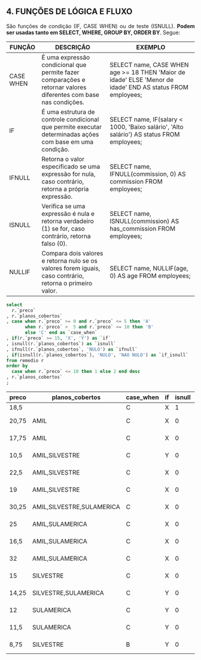 <h2>4. FUNÇÕES DE LÓGICA E FLUXO</h2>

<p align="justify">
	São funções de condição (IF, CASE WHEN) ou de teste (ISNULL). <b>Podem ser usadas tanto em SELECT, WHERE, GROUP BY, ORDER BY</b>. Segue:
</p>

<table align="center"><thead><tr><th>FUNÇÃO</th><th>DESCRIÇÃO</th><th>EXEMPLO</th></tr></thead><tbody><tr><td>CASE WHEN</td><td>É uma expressão condicional que permite fazer comparações e retornar valores diferentes com base nas condições.</td><td>SELECT name, CASE WHEN age &gt;= 18 THEN &#39;Maior de idade&#39; ELSE &#39;Menor de idade&#39; END AS status FROM employees;</td></tr><tr><td>IF</td><td>É uma estrutura de controle condicional que permite executar determinadas ações com base em uma condição.</td><td>SELECT name, IF(salary &lt; 1000, &#39;Baixo salário&#39;, &#39;Alto salário&#39;) AS status FROM employees;</td></tr><tr><td>IFNULL</td><td>Retorna o valor especificado se uma expressão for nula, caso contrário, retorna a própria expressão.</td><td>SELECT name, IFNULL(commission, 0) AS commission FROM employees;</td></tr><tr><td>ISNULL</td><td>Verifica se uma expressão é nula e retorna verdadeiro (1) se for, caso contrário, retorna falso (0).</td><td>SELECT name, ISNULL(commission) AS has_commission FROM employees;</td></tr><tr><td>NULLIF</td><td>Compara dois valores e retorna nulo se os valores forem iguais, caso contrário, retorna o primeiro valor.</td><td>SELECT name, NULLIF(age, 0) AS age FROM employees;</td></tr></tbody></table>

```sql
select 
  r.`preco`
, r.`planos_cobertos`
, case when r.`preco` >= 0 and r.`preco` <= 5 then 'A'
       when r.`preco` >  5 and r.`preco` <= 10 then 'B'
       else 'C' end as `case_when`
, if(r.`preco` >= 15, 'X', 'Y') as `if`
, isnull(r.`planos_cobertos`) as `isnull`
, ifnull(r.`planos_cobertos`, 'NULO') as `ifnull`
, if(isnull(r.`planos_cobertos`), 'NULO', 'NAO NULO') as `if_isnull`
from remedio r
order by 
  case when r.`preco` <= 10 then 1 else 2 end desc
, r.`planos_cobertos`
;
```

<table align="center"><thead><tr><th>preco</th><th>planos_cobertos</th><th>case_when</th><th>if</th><th>isnull</th><th>ifnull</th><th>if_isnull</th></tr></thead><tbody><tr><td>18,5</td><td></td><td>C</td><td>X</td><td>1</td><td>NULO</td><td>NULO</td></tr><tr><td>20,75</td><td>AMIL</td><td>C</td><td>X</td><td>0</td><td>AMIL</td><td>NAO NULO</td></tr><tr><td>17,75</td><td>AMIL</td><td>C</td><td>X</td><td>0</td><td>AMIL</td><td>NAO NULO</td></tr><tr><td>10,5</td><td>AMIL,SILVESTRE</td><td>C</td><td>Y</td><td>0</td><td>AMIL,SILVESTRE</td><td>NAO NULO</td></tr><tr><td>22,5</td><td>AMIL,SILVESTRE</td><td>C</td><td>X</td><td>0</td><td>AMIL,SILVESTRE</td><td>NAO NULO</td></tr><tr><td>19</td><td>AMIL,SILVESTRE</td><td>C</td><td>X</td><td>0</td><td>AMIL,SILVESTRE</td><td>NAO NULO</td></tr><tr><td>30,25</td><td>AMIL,SILVESTRE,SULAMERICA</td><td>C</td><td>X</td><td>0</td><td>AMIL,SILVESTRE,SULAMERICA</td><td>NAO NULO</td></tr><tr><td>25</td><td>AMIL,SULAMERICA</td><td>C</td><td>X</td><td>0</td><td>AMIL,SULAMERICA</td><td>NAO NULO</td></tr><tr><td>16,5</td><td>AMIL,SULAMERICA</td><td>C</td><td>X</td><td>0</td><td>AMIL,SULAMERICA</td><td>NAO NULO</td></tr><tr><td>32</td><td>AMIL,SULAMERICA</td><td>C</td><td>X</td><td>0</td><td>AMIL,SULAMERICA</td><td>NAO NULO</td></tr><tr><td>15</td><td>SILVESTRE</td><td>C</td><td>X</td><td>0</td><td>SILVESTRE</td><td>NAO NULO</td></tr><tr><td>14,25</td><td>SILVESTRE,SULAMERICA</td><td>C</td><td>Y</td><td>0</td><td>SILVESTRE,SULAMERICA</td><td>NAO NULO</td></tr><tr><td>12</td><td>SULAMERICA</td><td>C</td><td>Y</td><td>0</td><td>SULAMERICA</td><td>NAO NULO</td></tr><tr><td>11,5</td><td>SULAMERICA</td><td>C</td><td>Y</td><td>0</td><td>SULAMERICA</td><td>NAO NULO</td></tr><tr><td>8,75</td><td>SILVESTRE</td><td>B</td><td>Y</td><td>0</td><td>SILVESTRE</td><td>NAO NULO</td></tr></tbody></table>

